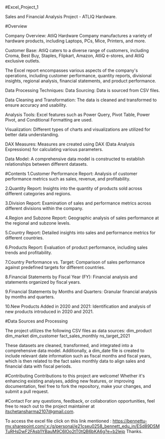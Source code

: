 #Excel_Project_1

Sales and Financial Analysis Project - ATLIQ Hardware.

#Overview

Company Overview: AtliQ Hardware Company manufactures a variety of hardware products, including Laptops, PCs, Mice, Printers, and more.

Customer Base: AtliQ caters to a diverse range of customers, including Croma, Best Buy, Staples, Flipkart, Amazon, AtliQ e-stores, and AtliQ exclusive outlets.

The Excel report encompasses various aspects of the company's operations, including customer performance, quantity reports, divisional insights, regional analysis, financial statements, and product performance.

Data Processing Techniques:
Data Sourcing: Data is sourced from CSV files.

Data Cleaning and Transformation: The data is cleaned and transformed to ensure accuracy and usability.

Analysis Tools: Excel features such as Power Query, Pivot Table, Power Pivot, and Conditional Formatting are used.

Visualization: Different types of charts and visualizations are utilized for better data understanding.

DAX Measures: Measures are created using DAX (Data Analysis Expressions) for calculating various parameters.

Data Model: A comprehensive data model is constructed to establish relationships between different datasets.

#Contents
1.Customer Performance Report: Analysis of customer performance metrics such as sales, revenue, and profitability.

2.Quantity Report: Insights into the quantity of products sold across different categories and regions.

3.Division Report: Examination of sales and performance metrics across different divisions within the company.

4.Region and Subzone Report: Geographic analysis of sales performance at the regional and subzone levels.

5.Country Report: Detailed insights into sales and performance metrics for different countries.

6.Products Report: Evaluation of product performance, including sales trends and profitability.

7.Country Performance vs. Target: Comparison of sales performance against predefined targets for different countries.

8.Financial Statements by Fiscal Year (FY): Financial analysis and statements organized by fiscal years.

9.Financial Statements by Months and Quarters: Granular financial analysis by months and quarters.

10.New Products Added in 2020 and 2021: Identification and analysis of new products introduced in 2020 and 2021.

#Data Sources and Processing

The project utilizes the following CSV files as data sources:
dim_product
dim_market
dim_customer
fact_sales_monthly
ns_target_2021

These datasets are cleaned, transformed, and integrated into a comprehensive data model. Additionally, a dim_date file is created to include relevant date information such as fiscal months and fiscal years, which is then related to the fact sales monthly data to align sales and financial data with fiscal periods.

#Contributing
Contributions to this project are welcome! Whether it's enhancing existing analyses, adding new features, or improving documentation, feel free to fork the repository, make your changes, and submit a pull request.

#Contact
For any questions, feedback, or collaboration opportunities, feel free to reach out to the project maintainer at itschetansharma2107@gmail.com.


To access the excel file click on this link mentioned : https://bennettu-my.sharepoint.com/:x:/g/personal/e21cseu0258_bennett_edu_in/ESd89DSMTuRHsDwF2FAsb1YBauM9C6IOo2tT0tQB6bKA6g?e=b2lejp
Thanks.
